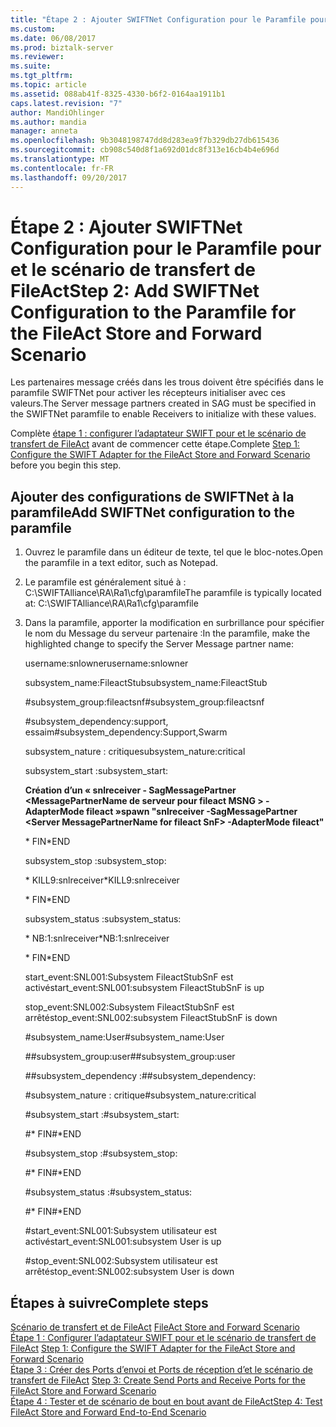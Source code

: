 ```yaml
---
title: "Étape 2 : Ajouter SWIFTNet Configuration pour le Paramfile pour et le scénario de transfert de FileAct | Documents Microsoft"
ms.custom: 
ms.date: 06/08/2017
ms.prod: biztalk-server
ms.reviewer: 
ms.suite: 
ms.tgt_pltfrm: 
ms.topic: article
ms.assetid: 088ab41f-8325-4330-b6f2-0164aa1911b1
caps.latest.revision: "7"
author: MandiOhlinger
ms.author: mandia
manager: anneta
ms.openlocfilehash: 9b3048198747dd8d283ea9f7b329db27db615436
ms.sourcegitcommit: cb908c540d8f1a692d01dc8f313e16cb4b4e696d
ms.translationtype: MT
ms.contentlocale: fr-FR
ms.lasthandoff: 09/20/2017
---
```

# <a name="step-2-add-swiftnet-configuration-to-the-paramfile-for-the-fileact-store-and-forward-scenario"></a><span data-ttu-id="8ee70-102">Étape 2 : Ajouter SWIFTNet Configuration pour le Paramfile pour et le scénario de transfert de FileAct</span><span class="sxs-lookup"><span data-stu-id="8ee70-102">Step 2: Add SWIFTNet Configuration to the Paramfile for the FileAct Store and Forward Scenario</span></span>
<span data-ttu-id="8ee70-103">Les partenaires message créés dans les trous doivent être spécifiés dans le paramfile SWIFTNet pour activer les récepteurs initialiser avec ces valeurs.</span><span class="sxs-lookup"><span data-stu-id="8ee70-103">The Server message partners created in SAG must be specified in the SWIFTNet paramfile to enable Receivers to initialize with these values.</span></span>  
  
<span data-ttu-id="8ee70-104">Complète [étape 1 : configurer l’adaptateur SWIFT pour et le scénario de transfert de FileAct](../../adapters-and-accelerators/fileact-interact/step-1-configure-the-swift-adapter-for-the-fileact-store-and-forward-scenario.md) avant de commencer cette étape.</span><span class="sxs-lookup"><span data-stu-id="8ee70-104">Complete [Step 1: Configure the SWIFT Adapter for the FileAct Store and Forward Scenario](../../adapters-and-accelerators/fileact-interact/step-1-configure-the-swift-adapter-for-the-fileact-store-and-forward-scenario.md) before you begin this step.</span></span>
  
## <a name="add-swiftnet-configuration-to-the-paramfile"></a><span data-ttu-id="8ee70-105">Ajouter des configurations de SWIFTNet à la paramfile</span><span class="sxs-lookup"><span data-stu-id="8ee70-105">Add SWIFTNet configuration to the paramfile</span></span>  
  
1.  <span data-ttu-id="8ee70-106">Ouvrez le paramfile dans un éditeur de texte, tel que le bloc-notes.</span><span class="sxs-lookup"><span data-stu-id="8ee70-106">Open the paramfile in a text editor, such as Notepad.</span></span>  
  
2.  <span data-ttu-id="8ee70-107">Le paramfile est généralement situé à : C:\SWIFTAlliance\RA\Ra1\cfg\paramfile</span><span class="sxs-lookup"><span data-stu-id="8ee70-107">The paramfile is typically located at: C:\SWIFTAlliance\RA\Ra1\cfg\paramfile</span></span>  
  
3.  <span data-ttu-id="8ee70-108">Dans la paramfile, apporter la modification en surbrillance pour spécifier le nom du Message du serveur partenaire :</span><span class="sxs-lookup"><span data-stu-id="8ee70-108">In the paramfile, make the highlighted change to specify the Server Message partner name:</span></span>  
    
     <span data-ttu-id="8ee70-109">username:snlowner</span><span class="sxs-lookup"><span data-stu-id="8ee70-109">username:snlowner</span></span>  
  
     <span data-ttu-id="8ee70-110">subsystem_name:FileactStub</span><span class="sxs-lookup"><span data-stu-id="8ee70-110">subsystem_name:FileactStub</span></span>  
  
     <span data-ttu-id="8ee70-111">\#subsystem_group:fileactsnf</span><span class="sxs-lookup"><span data-stu-id="8ee70-111">\#subsystem_group:fileactsnf</span></span>  
  
     <span data-ttu-id="8ee70-112">\#subsystem_dependency:support, essaim</span><span class="sxs-lookup"><span data-stu-id="8ee70-112">\#subsystem_dependency:Support,Swarm</span></span>  
  
     <span data-ttu-id="8ee70-113">subsystem_nature : critique</span><span class="sxs-lookup"><span data-stu-id="8ee70-113">subsystem_nature:critical</span></span>  
  
     <span data-ttu-id="8ee70-114">subsystem_start :</span><span class="sxs-lookup"><span data-stu-id="8ee70-114">subsystem_start:</span></span>  
  
     <span data-ttu-id="8ee70-115">**Création d’un « snlreceiver - SagMessagePartner \<MessagePartnerName de serveur pour fileact MSNG > - AdapterMode fileact »**</span><span class="sxs-lookup"><span data-stu-id="8ee70-115">**spawn "snlreceiver -SagMessagePartner \<Server MessagePartnerName for fileact SnF> -AdapterMode fileact"**</span></span>  
  
     <span data-ttu-id="8ee70-116">* FIN</span><span class="sxs-lookup"><span data-stu-id="8ee70-116">*END</span></span>  
  
     <span data-ttu-id="8ee70-117">subsystem_stop :</span><span class="sxs-lookup"><span data-stu-id="8ee70-117">subsystem_stop:</span></span>  
  
     <span data-ttu-id="8ee70-118">* KILL9:snlreceiver</span><span class="sxs-lookup"><span data-stu-id="8ee70-118">*KILL9:snlreceiver</span></span>  
  
     <span data-ttu-id="8ee70-119">* FIN</span><span class="sxs-lookup"><span data-stu-id="8ee70-119">*END</span></span>  
  
     <span data-ttu-id="8ee70-120">subsystem_status :</span><span class="sxs-lookup"><span data-stu-id="8ee70-120">subsystem_status:</span></span>  
  
     <span data-ttu-id="8ee70-121">* NB:1:snlreceiver</span><span class="sxs-lookup"><span data-stu-id="8ee70-121">*NB:1:snlreceiver</span></span>  
  
     <span data-ttu-id="8ee70-122">* FIN</span><span class="sxs-lookup"><span data-stu-id="8ee70-122">*END</span></span>  
  
     <span data-ttu-id="8ee70-123">start_event:SNL001:Subsystem FileactStubSnF est activé</span><span class="sxs-lookup"><span data-stu-id="8ee70-123">start_event:SNL001:subsystem FileactStubSnF is up</span></span>  
  
     <span data-ttu-id="8ee70-124">stop_event:SNL002:Subsystem FileactStubSnF est arrêté</span><span class="sxs-lookup"><span data-stu-id="8ee70-124">stop_event:SNL002:subsystem FileactStubSnF is down</span></span>  
  
     <span data-ttu-id="8ee70-125">\#subsystem_name:User</span><span class="sxs-lookup"><span data-stu-id="8ee70-125">\#subsystem_name:User</span></span>  
  
     <span data-ttu-id="8ee70-126">\##subsystem_group:user</span><span class="sxs-lookup"><span data-stu-id="8ee70-126">\##subsystem_group:user</span></span>  
  
     <span data-ttu-id="8ee70-127">\##subsystem_dependency :</span><span class="sxs-lookup"><span data-stu-id="8ee70-127">\##subsystem_dependency:</span></span>  
  
     <span data-ttu-id="8ee70-128">\#subsystem_nature : critique</span><span class="sxs-lookup"><span data-stu-id="8ee70-128">\#subsystem_nature:critical</span></span>  
  
     <span data-ttu-id="8ee70-129">\#subsystem_start :</span><span class="sxs-lookup"><span data-stu-id="8ee70-129">\#subsystem_start:</span></span>  
  
     <span data-ttu-id="8ee70-130">\#* FIN</span><span class="sxs-lookup"><span data-stu-id="8ee70-130">\#*END</span></span>  
  
     <span data-ttu-id="8ee70-131">\#subsystem_stop :</span><span class="sxs-lookup"><span data-stu-id="8ee70-131">\#subsystem_stop:</span></span>  
  
     <span data-ttu-id="8ee70-132">\#* FIN</span><span class="sxs-lookup"><span data-stu-id="8ee70-132">\#*END</span></span>  
  
     <span data-ttu-id="8ee70-133">\#subsystem_status :</span><span class="sxs-lookup"><span data-stu-id="8ee70-133">\#subsystem_status:</span></span>  
  
     <span data-ttu-id="8ee70-134">\#* FIN</span><span class="sxs-lookup"><span data-stu-id="8ee70-134">\#*END</span></span>  
  
     #<a name="starteventsnl001subsystem-user-is-up"></a><span data-ttu-id="8ee70-135">start_event:SNL001:Subsystem utilisateur est activé</span><span class="sxs-lookup"><span data-stu-id="8ee70-135">start_event:SNL001:subsystem User is up</span></span>  
  
     #<a name="stopeventsnl002subsystem-user-is-down"></a><span data-ttu-id="8ee70-136">stop_event:SNL002:Subsystem utilisateur est arrêté</span><span class="sxs-lookup"><span data-stu-id="8ee70-136">stop_event:SNL002:subsystem User is down</span></span>  
    
  
## <a name="complete-steps"></a><span data-ttu-id="8ee70-137">Étapes à suivre</span><span class="sxs-lookup"><span data-stu-id="8ee70-137">Complete steps</span></span>
 <span data-ttu-id="8ee70-138">[Scénario de transfert et de FileAct](../../adapters-and-accelerators/fileact-interact/fileact-store-and-forward-scenario.md) </span><span class="sxs-lookup"><span data-stu-id="8ee70-138">[FileAct Store and Forward Scenario](../../adapters-and-accelerators/fileact-interact/fileact-store-and-forward-scenario.md) </span></span>  
 <span data-ttu-id="8ee70-139">[Étape 1 : Configurer l’adaptateur SWIFT pour et le scénario de transfert de FileAct](../../adapters-and-accelerators/fileact-interact/step-1-configure-the-swift-adapter-for-the-fileact-store-and-forward-scenario.md) </span><span class="sxs-lookup"><span data-stu-id="8ee70-139">[Step 1: Configure the SWIFT Adapter for the FileAct Store and Forward Scenario](../../adapters-and-accelerators/fileact-interact/step-1-configure-the-swift-adapter-for-the-fileact-store-and-forward-scenario.md) </span></span>  
 <span data-ttu-id="8ee70-140">[Étape 3 : Créer des Ports d’envoi et Ports de réception d’et le scénario de transfert de FileAct](../../adapters-and-accelerators/fileact-interact/step-3-create-send-ports-and-receive-ports-for-the-fileact-store-and-forward.md) </span><span class="sxs-lookup"><span data-stu-id="8ee70-140">[Step 3: Create Send Ports and Receive Ports for the FileAct Store and Forward Scenario](../../adapters-and-accelerators/fileact-interact/step-3-create-send-ports-and-receive-ports-for-the-fileact-store-and-forward.md) </span></span>  
 [<span data-ttu-id="8ee70-141">Étape 4 : Tester et de scénario de bout en bout avant de FileAct</span><span class="sxs-lookup"><span data-stu-id="8ee70-141">Step 4: Test FileAct Store and Forward End-to-End Scenario</span></span>](../../adapters-and-accelerators/fileact-interact/step-4-test-fileact-store-and-forward-end-to-end-scenario.md)